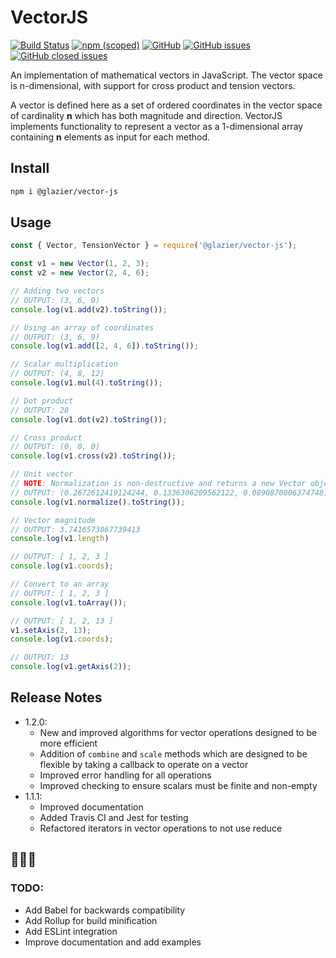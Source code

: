 # VectorJS

[![Build Status](https://travis-ci.org/spikeburton/vector-js.svg?branch=master)](https://travis-ci.org/spikeburton/vector-js)
[![npm (scoped)](https://img.shields.io/npm/v/@glazier/vector-js)](https://www.npmjs.com/package/@glazier/vector-js)
[![GitHub](https://img.shields.io/github/license/spikeburton/vector-js?color=blue)](https://github.com/spikeburton/vector-js/blob/master/LICENSE.md)
[![GitHub issues](https://img.shields.io/github/issues/spikeburton/vector-js)](https://github.com/spikeburton/vector-js/issues)
[![GitHub closed issues](https://img.shields.io/github/issues-closed/spikeburton/vector-js)](https://github.com/spikeburton/vector-js/issues?q=is%3Aissue+is%3Aclosed)

An implementation of mathematical vectors in JavaScript. The vector space is n-dimensional, with support for cross product and tension vectors.

A vector is defined here as a set of ordered coordinates in the vector space of cardinality **n** which has both magnitude and direction. VectorJS implements functionality to represent a vector as a 1-dimensional array containing **n** elements as input for each method.

## Install

```sh
npm i @glazier/vector-js
```

## Usage

```js
const { Vector, TensionVector } = require('@glazier/vector-js');

const v1 = new Vector(1, 2, 3);
const v2 = new Vector(2, 4, 6);

// Adding two vectors
// OUTPUT: (3, 6, 9)
console.log(v1.add(v2).toString());

// Using an array of coordinates
// OUTPUT: (3, 6, 9)
console.log(v1.add([2, 4, 6]).toString());

// Scalar multiplication
// OUTPUT: (4, 8, 12)
console.log(v1.mul(4).toString());

// Dot product
// OUTPUT: 28
console.log(v1.dot(v2).toString());

// Cross product
// OUTPUT: (0, 0, 0)
console.log(v1.cross(v2).toString());

// Unit vector
// NOTE: Normalization is non-destructive and returns a new Vector object
// OUTPUT: (0.2672612419124244, 0.1336306209562122, 0.0890870806374748)
console.log(v1.normalize().toString());

// Vector magnitude
// OUTPUT: 3.7416573867739413
console.log(v1.length)

// OUTPUT: [ 1, 2, 3 ]
console.log(v1.coords);

// Convert to an array
// OUTPUT: [ 1, 2, 3 ]
console.log(v1.toArray());

// OUTPUT: [ 1, 2, 13 ]
v1.setAxis(2, 13);
console.log(v1.coords);

// OUTPUT: 13
console.log(v1.getAxis(2));
```

## Release Notes

- 1.2.0:
  - New and improved algorithms for vector operations designed to be more efficient
  - Addition of `combine` and `scale` methods which are designed to be flexible by taking a callback to operate on a vector
  - Improved error handling for all operations
  - Improved checking to ensure scalars must be finite and non-empty
- 1.1.1:
  - Improved documentation
  - Added Travis CI and Jest for testing
  - Refactored iterators in vector operations to not use reduce

## 🚧🚧🚧
### TODO:

- Add Babel for backwards compatibility
- Add Rollup for build minification
- Add ESLint integration
- Improve documentation and add examples